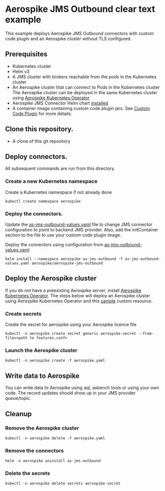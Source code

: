 # Aerospike JMS Outbound clear text example

This example deploys Aerospike JMS Outbound connectors with custom code plugin and an Aerospike cluster without TLS configured. 

## Prerequisites
 - Kubernetes cluster
 - Helm v3
 - A JMS cluster with brokers reachable from the pods in the Kubernetes cluster
 - An Aerospike cluster that can connect to Pods in the Kubernetes cluster
   The Aerospike cluster can be deployed in the same Kubernetes cluster using [Aerospike
   Kubernetes Operator](https://docs.aerospike.com/cloud/kubernetes/operator)
 - Aerospike JMS Connector Helm chart [installed](../../README.md#install-the-helm-chart)
 - A container image containing custom code plugin jars. See [Custom Code Plugin](https://docs.aerospike.com/connect/streaming/outbound-message-transformer#develop-a-custom-code-plugin) for more details.

## Clone this repository.
 - A clone of this git repository

## Deploy connectors.

All subsequent commands are run from this directory.

### Create a new Kubernetes namespace
Create a Kubernetes namespace if not already done 
```shell
kubectl create namespace aerospike
```

### Deploy the connectors.
Update the [as-jms-outbound-values.yaml](as-jms-outbound-values.yaml) file to change JMS connector configuration to point to backend JMS provider. 
Also, add the initContainer section to the file to use your custom code plugin image.

Deploy the connectors using configuration from [as-jms-outbound-values.yaml](as-jms-outbound-values.yaml)

```shell
helm install --namespace aerospike as-jms-outbound -f as-jms-outbound-values.yaml aerospike/aerospike-jms-outbound
```

## Deploy the Aerospike cluster
If you do not have a preexisting Aerospike server, install [Aerospike Kubernetes Operator](https://docs.aerospike.com/cloud/kubernetes/operator/install-operator).
The steps below will deploy an Aerospike cluster using Aerospike Kubernetes Operator and this [sample](aerospike.yaml) custom resource.

### Create secrets
Create the secret for aerospike using your Aerospike licence file
```shell
kubectl -n aerospike create secret generic aerospike-secret --from-file=<path to features.conf>
```

### Launch the Aerospike cluster
```shell
kubectl -n aerospike create -f aerospike.yaml 
```
## Write data to Aerospike

You can write data to Aerospike using aql, asbench tools or using your own code. The record updates should
show up in your JMS provider queue/topic.

## Cleanup

### Remove the Aerospike cluster
```shell
kubectl -n aerospike delete -f aerospike.yaml 
```

### Remove the connectors
```shell
helm -n aerospike uninstall as-jms-outbound
```

### Delete the secrets
```shell
kubectl -n aerospike delete secrets aerospike-secret 
```

